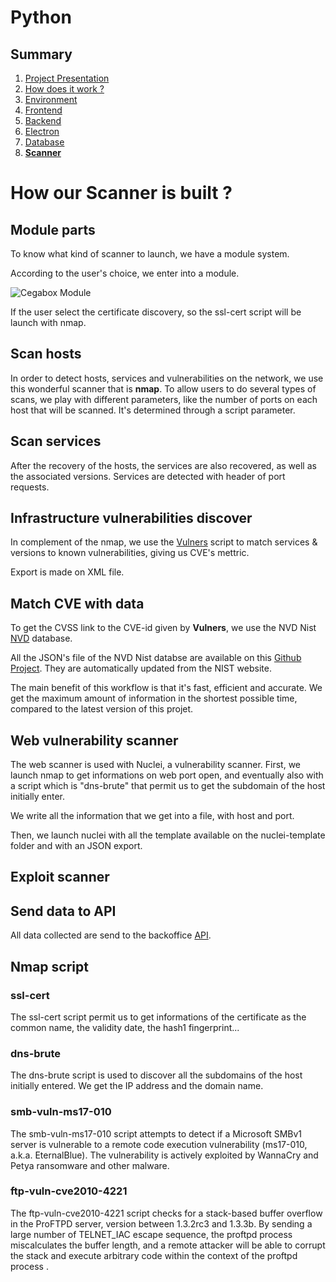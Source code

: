 # Python

## Summary

1. [Project Presentation](project.html)
2. [How does it work ?](working.html)
3. [Environment](env.html)
4. [Frontend](front.html)
5. [Backend](back.html)
6. [Electron](electron.html)
7. [Database](database.html)
8. [**Scanner**](scanner.html)


# How our Scanner is built ?


## Module parts

To know what kind of scanner to launch, we have a module system.

According to the user's choice, we enter into a module.

![Cegabox Module](https://cebago.github.io/Cegabox/img/cegabox-vulnerability-module.png)

If the user select the certificate discovery, so the ssl-cert script will be launch with nmap. 

## Scan hosts

In order to detect hosts, services and vulnerabilities on the network, we use this wonderful scanner that is **nmap**.
To allow users to do several types of scans, we play with different parameters, like the number of ports on each host that will be scanned. It's determined through a script parameter.

## Scan services

After the recovery of the hosts, the services are also recovered, as well as the associated versions. Services are detected with header of port requests.

## Infrastructure vulnerabilities discover

In complement of the nmap, we use the [Vulners](https://vulners.com/) script to match services & versions to known vulnerabilities, giving us CVE's mettric.  

Export is made on XML file.

## Match CVE with data

To get the CVSS link to the CVE-id given by **Vulners**, we use the NVD Nist [NVD](https://nvd.nist.gov/) database.

All the JSON's file of the NVD Nist databse are available on this [Github Project](https://github.com/olbat/nvdcve.git). They are automatically updated from the NIST website.

The main benefit of this workflow is that it's fast, efficient and accurate. We get the maximum amount of information in the shortest possible time, compared to the latest version of this projet.

## Web vulnerability scanner

The web scanner is used with Nuclei, a vulnerability scanner.
First, we launch nmap to get informations on web port open, and eventually also with a script which is "dns-brute" that permit us to get the subdomain of the host initially enter.

We write all the information that we get into a file, with host and port.

Then, we launch nuclei with all the template available on the nuclei-template folder and with an JSON export.

## Exploit scanner


## Send data to API
All data collected are send to the backoffice [API](back.html).

## Nmap script

### ssl-cert

The ssl-cert script permit us to get informations of the certificate as the common name, the validity date, the hash1 fingerprint...

### dns-brute

The dns-brute script is used to discover all the subdomains of the host initially entered. We get the IP address and the domain name.

### smb-vuln-ms17-010

The smb-vuln-ms17-010 script attempts to detect if a Microsoft SMBv1 server is vulnerable to a remote code execution vulnerability (ms17-010, a.k.a. EternalBlue). The vulnerability is actively exploited by WannaCry and Petya ransomware and other malware.

### ftp-vuln-cve2010-4221

The ftp-vuln-cve2010-4221 script checks for a stack-based buffer overflow in the ProFTPD server, version between 1.3.2rc3 and 1.3.3b. By sending a large number of TELNET_IAC escape sequence, the proftpd process miscalculates the buffer length, and a remote attacker will be able to corrupt the stack and execute arbitrary code within the context of the proftpd process .